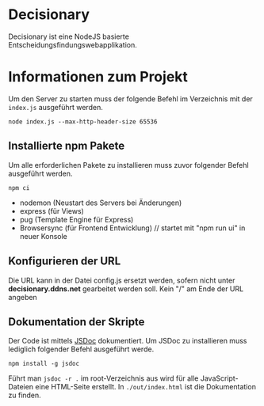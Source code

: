 # Decisionary
Decisionary ist eine NodeJS basierte Entscheidungsfindungswebapplikation.

# Informationen zum Projekt

Um den Server zu starten muss der folgende Befehl im Verzeichnis mit der `index.js` ausgeführt werden.
```
node index.js --max-http-header-size 65536
```

## Installierte npm Pakete

Um alle erforderlichen Pakete zu installieren muss zuvor folgender Befehl ausgeführt werden.
```
npm ci
```

- nodemon (Neustart des Servers bei Änderungen)
- express (für Views)
- pug (Template Engine für Express)
- Browsersync (für Frontend Entwicklung) // startet mit "npm run ui" in neuer Konsole

## Konfigurieren der URL
Die URL kann in der Datei config.js ersetzt werden, sofern nicht unter **decisionary.ddns.net** gearbeitet werden soll.
Kein "/" am Ende der URL angeben 

## Dokumentation der Skripte

Der Code ist mittels [JSDoc](https://jsdoc.app/) dokumentiert. Um JSDoc zu installieren muss lediglich folgender Befehl ausgeführt werde.
```
npm install -g jsdoc
```
Führt man `jsdoc -r .` im root-Verzeichnis aus wird für alle JavaScript-Dateien eine HTML-Seite erstellt. In `./out/index.html` ist die Dokumentation zu finden.
